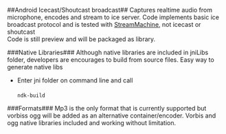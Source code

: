 ##Android Icecast/Shoutcast broadcast##
Captures realtime audio from microphone, encodes and stream to ice server. 
Code implements basic ice broadcast protocol and is tested with <a href="https://github.com/StreamMachine/StreamMachine">StreamMachine</a>, not icecast or shoutcast
<br>
Code is still preview and will be packaged as library.

###Native Libraries###
Although native libraries are included in jniLibs folder, developers are encourages to build from source files. Easy way to generate native libs<br>
* Enter jni folder on command line and call<br><br>
<code>ndk-build</code>


###Formats###
Mp3 is the only format that is currently supported but vorbiss ogg will be added as an alternative container/encoder. Vorbis and ogg native libraries included and working without limitation.


